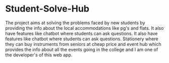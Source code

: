 # Student-Solve-Hub
The project aims at solving the problems faced by new students by providing the info about the local accommodations like pg's and flats. It also have features like chatbot where students can ask questions.
It also have features like chatbot where students can ask questions.
Stationery where they can buy instruments from seniors at cheap price and event hub which provides the info about all the events going in the college and I am one of the developer's of this web app.
